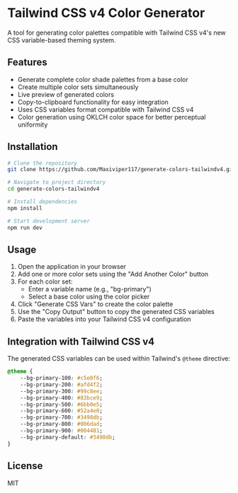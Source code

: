 # Tailwind CSS v4 Color Generator

A tool for generating color palettes compatible with Tailwind CSS v4's new CSS variable-based theming system.

## Features

- Generate complete color shade palettes from a base color
- Create multiple color sets simultaneously
- Live preview of generated colors
- Copy-to-clipboard functionality for easy integration
- Uses CSS variables format compatible with Tailwind CSS v4
- Color generation using OKLCH color space for better perceptual uniformity

## Installation

```bash
# Clone the repository
git clone https://github.com/Maxiviper117/generate-colors-tailwindv4.git

# Navigate to project directory
cd generate-colors-tailwindv4

# Install dependencies
npm install

# Start development server
npm run dev
```

## Usage

1. Open the application in your browser
2. Add one or more color sets using the "Add Another Color" button
3. For each color set:
   - Enter a variable name (e.g., "bg-primary")
   - Select a base color using the color picker
4. Click "Generate CSS Vars" to create the color palette
5. Use the "Copy Output" button to copy the generated CSS variables
6. Paste the variables into your Tailwind CSS v4 configuration

## Integration with Tailwind CSS v4

The generated CSS variables can be used within Tailwind's `@theme` directive:

```css
@theme {
	--bg-primary-100: #c5e0f6;
	--bg-primary-200: #afd4f2;
	--bg-primary-300: #99c8ee;
	--bg-primary-400: #83bce9;
	--bg-primary-500: #6bb0e5;
	--bg-primary-600: #52a4e0;
	--bg-primary-700: #3498db;
	--bg-primary-800: #006dad;
	--bg-primary-900: #004481;
	--bg-primary-default: #3498db;
}
```

## License

MIT
